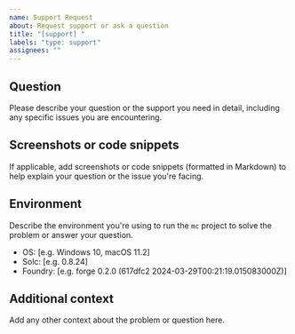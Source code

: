 ```yaml
---
name: Support Request
about: Request support or ask a question
title: "[support] "
labels: "type: support"
assignees: ""
---
```


## Question

Please describe your question or the support you need in detail, including any specific issues you are encountering.

## Screenshots or code snippets

If applicable, add screenshots or code snippets (formatted in Markdown) to help explain your question or the issue you're facing.

## Environment

Describe the environment you're using to run the `mc` project to solve the problem or answer your question.

- OS: [e.g. Windows 10, macOS 11.2]
- Solc: [e.g. 0.8.24]
- Foundry: [e.g. forge 0.2.0 (617dfc2 2024-03-29T00:21:19.015083000Z)]

## Additional context

Add any other context about the problem or question here.
